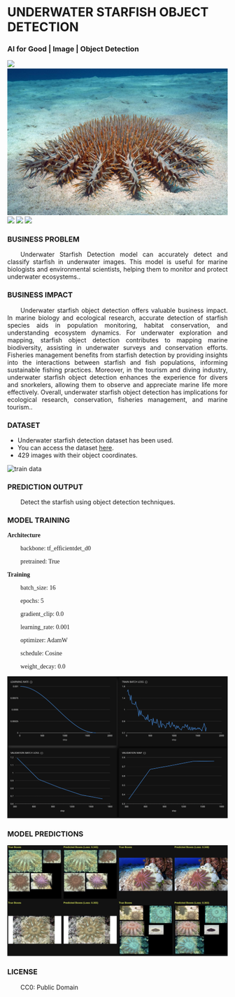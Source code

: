 # UNDERWATER STARFISH OBJECT DETECTION
### AI for Good | Image | Object Detection

![](https://github.com/h2oai/HT-Catalog/blob/1432be958ab3f41b67c57c241b946b4a3d4699e1/Assets/DL_Models/5_Underwater%20Starfish%20Detection/cover.png)
![](https://github.com/h2oai/HT-Catalog/blob/1432be958ab3f41b67c57c241b946b4a3d4699e1/Assets/DL_Models/5_Underwater%20Starfish%20Detection/cover.jpg)
![](https://github.com/h2oai/HT-Catalog/blob/1432be958ab3f41b67c57c241b946b4a3d4699e1/Assets/DL_Models/5_Underwater%20Starfish%20Detection/cover.jpeg)
![](https://github.com/h2oai/HT-Catalog/blob/1432be958ab3f41b67c57c241b946b4a3d4699e1/Assets/DL_Models/5_Underwater%20Starfish%20Detection/cover.webp)
![](https://github.com/h2oai/HT-Catalog/blob/1432be958ab3f41b67c57c241b946b4a3d4699e1/Assets/DL_Models/5_Underwater%20Starfish%20Detection/cover)

### BUSINESS PROBLEM
<p style='text-align: justify; text-indent: 30px;'>Underwater Starfish Detection model can accurately detect and classify starfish in underwater images. This model is useful for marine biologists and environmental scientists, helping them to monitor and protect underwater ecosystems..</p>

### BUSINESS IMPACT
<p style='text-align: justify; text-indent: 30px;'>Underwater starfish object detection offers valuable business impact. In marine biology and ecological research, accurate detection of starfish species aids in population monitoring, habitat conservation, and understanding ecosystem dynamics. For underwater exploration and mapping, starfish object detection contributes to mapping marine biodiversity, assisting in underwater surveys and conservation efforts. Fisheries management benefits from starfish detection by providing insights into the interactions between starfish and fish populations, informing sustainable fishing practices. Moreover, in the tourism and diving industry, underwater starfish object detection enhances the experience for divers and snorkelers, allowing them to observe and appreciate marine life more effectively. Overall, underwater starfish object detection has implications for ecological research, conservation, fisheries management, and marine tourism..</p>

### DATASET
- Underwater starfish detection dataset has been used.
- You can access the dataset [here](s3://apac-cds/ht_datasets/object_detection/cots_detection.zip).
- 429 images with their object coordinates.

![train data](https://github.com/h2oai/HT-Catalog/blob/1432be958ab3f41b67c57c241b946b4a3d4699e1/Assets/DL_Models/5_Underwater%20Starfish%20Detection/train%20data.png)

### PREDICTION OUTPUT
<p style='text-align: justify; text-indent: 30px;'>Detect the starfish using object detection techniques.</p>

### MODEL TRAINING
<p style='font-family:JackInput Regular;'><b>Architecture</b></p>
<p style='text-align: justify; text-indent: 30px;font-family:JackInput Regular;'>backbone: tf_efficientdet_d0</p>
<p style='text-align: justify; text-indent: 30px;font-family:JackInput Regular;'>pretrained: True</p>

<p style='font-family:JackInput Regular;'><b>Training</b></p>
<p style='text-align: justify; text-indent: 30px;font-family:JackInput Regular;'>batch_size: 16</p>
<p style='text-align: justify; text-indent: 30px;font-family:JackInput Regular;'>epochs: 5</p>
<p style='text-align: justify; text-indent: 30px;font-family:JackInput Regular;'>gradient_clip: 0.0</p>
<p style='text-align: justify; text-indent: 30px;font-family:JackInput Regular;'>learning_rate: 0.001</p>
<p style='text-align: justify; text-indent: 30px;font-family:JackInput Regular;'>optimizer: AdamW</p>
<p style='text-align: justify; text-indent: 30px;font-family:JackInput Regular;'>schedule: Cosine</p>
<p style='text-align: justify; text-indent: 30px;font-family:JackInput Regular;'>weight_decay: 0.0</p>

![chart](https://github.com/h2oai/HT-Catalog/blob/1432be958ab3f41b67c57c241b946b4a3d4699e1/Assets/DL_Models/5_Underwater%20Starfish%20Detection/chart.png)

### MODEL PREDICTIONS

![Validation Predictions](https://github.com/h2oai/HT-Catalog/blob/1432be958ab3f41b67c57c241b946b4a3d4699e1/Assets/DL_Models/5_Underwater%20Starfish%20Detection/Validation%20Predictions.png)

### LICENSE
<p style='text-align: justify; text-indent: 30px;'>CC0: Public Domain</p>
    